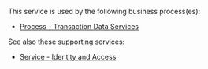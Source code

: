 
This service is used by the following business process(es):
* [Process - Transaction Data Services](https://github.com/InlandRevenue/Gateway-Services/tree/master/Service%20-%20TDS%20-%20Transaction%20Data%20Services)

See also these supporting services:
* [Service - Identity and Access](https://github.com/InlandRevenue/Gateway-Services/tree/master/Service%20-%20Identity%20and%20Access)
